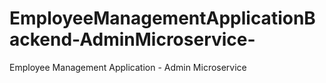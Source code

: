 # EmployeeManagementApplicationBackend-AdminMicroservice-
Employee Management Application - Admin Microservice
